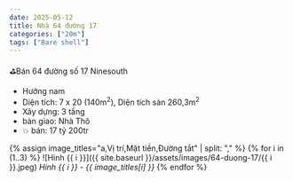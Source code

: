 ```yaml
---
date: 2025-05-12
title: Nhà 64 đường 17 
categories: ["20m"]
tags: ["Bare shell"]
---
```


⛳️Bán 64 đường số 17 Ninesouth
- Hướng nam
- Diện tích: 7 x 20 (140m<sup>2</sup>), Diện tích sàn 260,3m<sup>2</sup>
- Xây dựng: 3 tầng
- bàn giao: Nhà Thô
- 💥 bán: 17 tỷ 200tr

{% assign image_titles="a,Vị trí,Mặt tiền,Đường tắt" | split: "," %}
{% for i in (1..3) %}
![Hinh {{ i }}]({{ site.baseurl }}/assets/images/64-duong-17/{{ i }}.jpeg)
_Hinh {{ i }} - {{ image_titles[i] }}_
{% endfor %}

